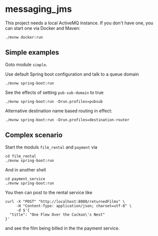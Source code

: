 # messaging_jms

This project needs a local ActiveMQ instance. If you don't have one, you can start one via Docker and Maven:

```
./mvnw docker:run
```

## Simple examples

Goto module `simple`.

Use default Spring boot configuration and talk to a queue domain

```
./mvnw spring-boot:run
```

See the effects of setting `pub-sub-domain` to true

```
./mvnw spring-boot:run -Drun.profiles=pubsub
```

Alternative destination name based routing in effect:

```
./mvnw spring-boot:run -Drun.profiles=destination-router
```

## Complex scenario

Start the moduls `film_rental` and `payment` via 

```
cd film_rental
./mvnw spring-boot:run
```

And in another shell

```
cd payment_service
./mvnw spring-boot:run
```

You then can post to the rental service like

```
curl -X "POST" "http://localhost:8080/returnedFilms" \
     -H "Content-Type: application/json; charset=utf-8" \
     -d $'{
  "title": "One Flew Over the Cuckoo\'s Nest"
}'
```

and see the film being billed in the the payment service.